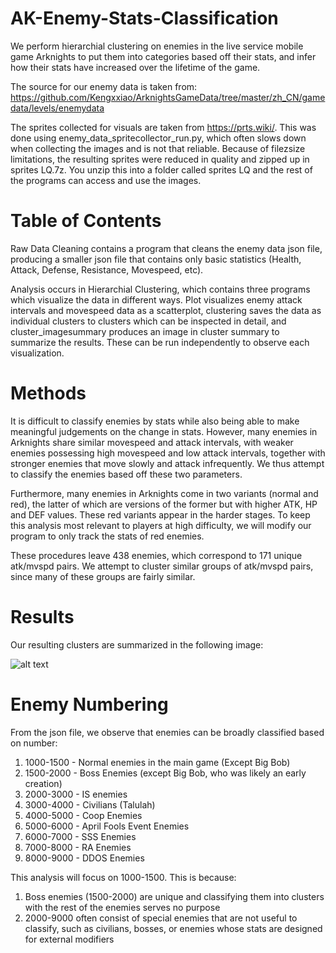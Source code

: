 # AK-Enemy-Stats-Classification
We perform hierarchial clustering on enemies in the live service mobile game Arknights to put them into categories based off their stats, and infer how their stats have increased over the lifetime of the game.

The source for our enemy data is taken from: https://github.com/Kengxxiao/ArknightsGameData/tree/master/zh_CN/gamedata/levels/enemydata

The sprites collected for visuals are taken from https://prts.wiki/. This was done using enemy_data_spritecollector_run.py, which often slows down when collecting the images and is not that reliable. Because of filezsize limitations, the resulting sprites were reduced in quality and zipped up in sprites LQ.7z. You unzip this into a folder called sprites LQ and the rest of the programs can access and use the images.

# Table of Contents

Raw Data Cleaning contains a program that cleans the enemy data json file, producing a smaller json file that contains only basic statistics (Health, Attack, Defense, Resistance, Movespeed, etc). 

Analysis occurs in Hierarchial Clustering, which contains three programs which visualize the data in different ways. Plot visualizes enemy attack intervals and movespeed data as a scatterplot, clustering saves the data as individual clusters to clusters which can be inspected in detail, and cluster_imagesummary produces an image in cluster summary to summarize the results. These can be run independently to observe each visualization.

# Methods

It is difficult to classify enemies by stats while also being able to make meaningful judgements on the change in stats. However, many enemies in Arknights share similar movespeed and attack intervals, with weaker enemies possessing high movespeed and low attack intervals, together with stronger enemies that move slowly and attack infrequently. We thus attempt to classify the enemies based off these two parameters.

Furthermore, many enemies in Arknights come in two variants (normal and red), the latter of which are versions of the former but with higher ATK, HP and DEF values. These red variants appear in the harder stages. To keep this analysis most relevant to players at high difficulty, we will modify our program to only track the stats of red enemies.

These procedures leave 438 enemies, which correspond to 171 unique atk/mvspd pairs. We attempt to cluster similar groups of atk/mvspd pairs, since many of these groups are fairly similar.

# Results

Our resulting clusters are summarized in the following image:

![alt text](https://raw.githubusercontent.com/RaymondFanGit/AK-Enemy-Stats-Classification/Update/Hierarchial%20Clustering/cluster_summary/Cluster%20Summary%20Fin.png)


# Enemy Numbering

From the json file, we observe that enemies can be broadly classified based on number:

1. 1000-1500 - Normal enemies in the main game (Except Big Bob)
2. 1500-2000 - Boss Enemies (except Big Bob, who was likely an early creation)
3. 2000-3000 - IS enemies
4. 3000-4000 - Civilians (Talulah)
5. 4000-5000 - Coop Enemies
6. 5000-6000 - April Fools Event Enemies
7. 6000-7000 - SSS Enemies
8. 7000-8000 - RA Enemies
9. 8000-9000 - DDOS Enemies

This analysis will focus on 1000-1500. This is because:
1. Boss enemies (1500-2000) are unique and classifying them into clusters with the rest of the enemies serves no purpose
2. 2000-9000 often consist of special enemies that are not useful to classify, such as civilians, bosses, or enemies whose stats are designed for external modifiers
